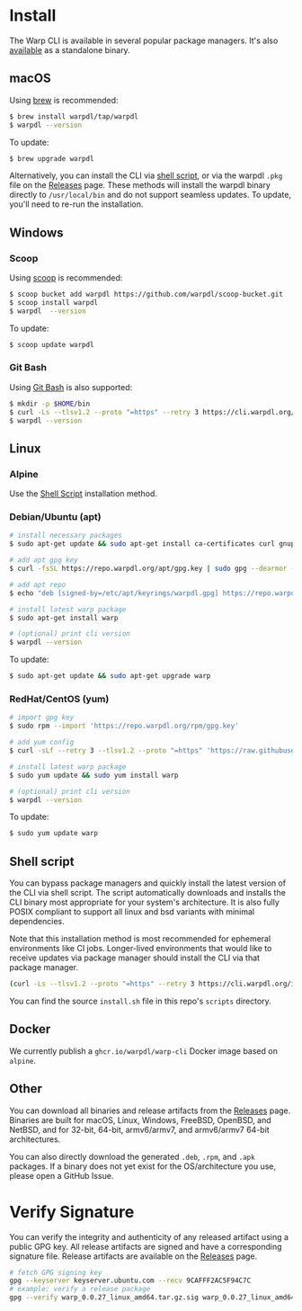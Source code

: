 # Install

The Warp CLI is available in several popular package managers. It's also [available](https://github.com/warpdl/warp-releases/releases/latest) as a standalone binary.

## macOS

Using [brew](https://brew.sh/) is recommended:

```sh
$ brew install warpdl/tap/warpdl
$ warpdl --version
```

To update:
```sh
$ brew upgrade warpdl
```

Alternatively, you can install the CLI via [shell script](#shell-script), or via the warpdl `.pkg` file on the [Releases](https://github.com/warpdl/warp-releases/releases/latest) page. These methods will install the warpdl binary directly to `/usr/local/bin` and do not support seamless updates. To update, you'll need to re-run the installation.

## Windows

### Scoop

Using [scoop](https://scoop.sh/) is recommended:

```sh
$ scoop bucket add warpdl https://github.com/warpdl/scoop-bucket.git
$ scoop install warpdl
$ warpdl  --version
```

To update:

```sh
$ scoop update warpdl
```

### Git Bash

Using [Git Bash](https://git-scm.com/download/win) is also supported:

```sh
$ mkdir -p $HOME/bin
$ curl -Ls --tlsv1.2 --proto "=https" --retry 3 https://cli.warpdl.org/install.sh | sh -s -- --install-path $HOME/bin
$ warpdl --version
```

## Linux

### Alpine
Use the [Shell Script](#shell-script) installation method.

### Debian/Ubuntu (apt)

```bash
# install necessary packages
$ sudo apt-get update && sudo apt-get install ca-certificates curl gnupg -y

# add apt gpg key
$ curl -fsSL https://repo.warpdl.org/apt/gpg.key | sudo gpg --dearmor -o /etc/apt/keyrings/warpdl.gpg

# add apt repo
$ echo "deb [signed-by=/etc/apt/keyrings/warpdl.gpg] https://repo.warpdl.org/apt/ /" | sudo tee /etc/apt/sources.list.d/warpdl.list

# install latest warp package
$ sudo apt-get install warp

# (optional) print cli version
$ warpdl --version
```

To update:

```bash
$ sudo apt-get update && sudo apt-get upgrade warp
```

### RedHat/CentOS (yum)

```bash
# import gpg key
$ sudo rpm --import 'https://repo.warpdl.org/rpm/gpg.key'

# add yum config
$ curl -sLf --retry 3 --tlsv1.2 --proto "=https" 'https://raw.githubusercontent.com/warpdl/warp-releases/main/configs/rpm/config.rpm.txt' | sudo tee /etc/yum.repos.d/warpdl.repo

# install latest warp package
$ sudo yum update && sudo yum install warp

# (optional) print cli version
$ warpdl --version
```

To update:
```bash
$ sudo yum update warp
```

## Shell script

You can bypass package managers and quickly install the latest version of the CLI via shell script. The script automatically downloads and installs the CLI binary most appropriate for your system's architecture. It is also fully POSIX compliant to support all linux and bsd variants with minimal dependencies.

Note that this installation method is most recommended for ephemeral environments like CI jobs. Longer-lived environments that would like to receive updates via  package manager should install the CLI via that package manager.

```sh
(curl -Ls --tlsv1.2 --proto "=https" --retry 3 https://cli.warpdl.org/install.sh || wget -t 3 -qO- https://cli.warpdl.org/install.sh) | sh
```

You can find the source `install.sh` file in this repo's `scripts` directory.

## Docker

We currently publish a `ghcr.io/warpdl/warp-cli` Docker image based on `alpine`.


## Other

You can download all binaries and release artifacts from the [Releases](https://github.com/warpdl/warp-releases/releases/latest) page. Binaries are built for macOS, Linux, Windows, FreeBSD, OpenBSD, and NetBSD, and for 32-bit, 64-bit, armv6/armv7, and armv6/armv7 64-bit architectures.

You can also directly download the generated `.deb`, `.rpm`, and `.apk` packages. If a binary does not yet exist for the OS/architecture you use, please open a GitHub Issue.

# Verify Signature

You can verify the integrity and authenticity of any released artifact using a public GPG key. All release artifacts are signed and have a corresponding signature file. Release artifacts are available on the [Releases](https://github.com/warpdl/warp-releases/releases) page.

```sh
# fetch GPG signing key
gpg --keyserver keyserver.ubuntu.com --recv 9CAFFF2AC5F94C7C
# example: verify a release package
gpg --verify warp_0.0.27_linux_amd64.tar.gz.sig warp_0.0.27_linux_amd64.tar.gz || echo "Verification failed!"
```
